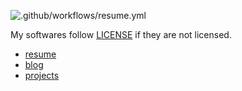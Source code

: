 ![.github/workflows/resume.yml](https://github.com/diohabara/diohabara/workflows/.github/workflows/resume.yml/badge.svg)

My softwares follow [LICENSE](https://github.com/diohabara/diohabara/blob/master/LICENSE) if they are not licensed.

- [resume](https://github.com/diohabara/diohabara/blob/master/resume/resume.pdf)
- [blog](https://diohabara.github.io/)
- [projects](https://github.com/diohabara/challenges)
